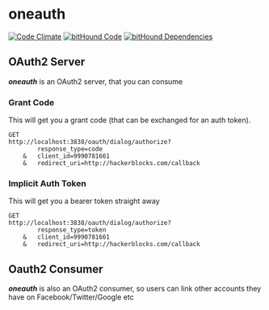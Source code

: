 # oneauth
[![Code Climate](https://lima.codeclimate.com/github/coding-blocks/oneauth/badges/gpa.svg)](https://lima.codeclimate.com/github/coding-blocks/oneauth)
[![bitHound Code](https://www.bithound.io/github/coding-blocks/oneauth/badges/code.svg)](https://www.bithound.io/github/coding-blocks/oneauth)
[![bitHound Dependencies](https://www.bithound.io/github/coding-blocks/oneauth/badges/dependencies.svg)](https://www.bithound.io/github/coding-blocks/oneauth/master/dependencies/npm)




## OAuth2 Server
_**oneauth**_ is an OAuth2 server, that you can consume

### Grant Code
This will get you a grant code (that can be exchanged for an auth token).
```
GET
http://localhost:3838/oauth/dialog/authorize?
        response_type=code
    &   client_id=9990781661
    &   redirect_uri=http://hackerblocks.com/callback
```

### Implicit Auth Token
This will get you a bearer token straight away
```
GET
http://localhost:3838/oauth/dialog/authorize?
        response_type=token
    &   client_id=9990781661
    &   redirect_uri=http://hackerblocks.com/callback
```

## Oauth2 Consumer
_**oneauth**_ is also an OAuth2 consumer, so users can link other accounts
they have on Facebook/Twitter/Google etc